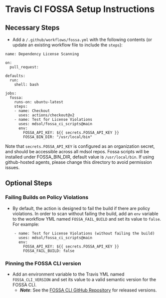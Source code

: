 # Travis CI FOSSA Setup Instructions

## Necessary Steps

- Add a `/.github/workflows/fossa.yml` with the following contents (or update an existing workflow file to include the `steps`):

```
name: Dependency License Scanning

on:
  pull_request:

defaults:
  run:
    shell: bash

jobs:
  fossa:
    runs-on: ubuntu-latest
    steps:
    - name: Checkout
      uses: actions/checkout@v2
    - name: Test for License Violations
      uses: mdsol/fossa_ci_scripts@main
      env:
        FOSSA_API_KEY: ${{ secrets.FOSSA_API_KEY }}
        FOSSA_BIN_DIR: "/usr/local/bin"
```

Note that `secrets.FOSSA_API_KEY` is configured as an organization secret, and should be accessible across all mdsol repos.
Fossa scripts will be installed under FOSSA_BIN_DIR, default value is `/usr/local/bin`. If using github-hosted agents, please change this directory to avoid permission issues.

## Optional Steps

### Failing Builds on Policy Violations
- By default, the action is designed to fail the build if there are policy violations. In order to scan without failing the build, add an `env` variable to the workflow YML named `FOSSA_FAIL_BUILD` and set its value to `false`. For example:
```
    - name: Test for License Violations (without failing the build)
      uses: mdsol/fossa_ci_scripts@main
      env:
        FOSSA_API_KEY: ${{ secrets.FOSSA_API_KEY }}
        FOSSA_FAIL_BUILD: false
```

### Pinning the FOSSA CLI version
- Add an environment variable to the Travis YML named `FOSSA_CLI_VERSION` and set its value to a valid semantic version for the FOSSA CLI.
  - __*Note*__: See the [FOSSA CLI GitHub Repository](https://github.com/fossas/fossa-cli/releases) for released versions.
